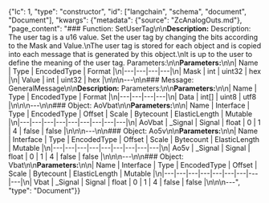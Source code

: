 {"lc": 1, "type": "constructor", "id": ["langchain", "schema", "document", "Document"], "kwargs": {"metadata": {"source": "ZcAnalogOuts.md"}, "page_content": "### Function: SetUserTag\n\n**Description:** Description: The user tag is a u16 value. Set the user tag by changing the bits according to the Mask and Value.\nThe user tag is stored for each object and is copied into each message that is generated by this object.\nIt is up to the user to define the meaning of the user tag. Parameters:\n\n**Parameters:**\n\n| Name | Type | EncodedType | Format |\n|---|---|---|---|\n| Mask | int | uint32 | hex |\n| Value | int | uint32 | hex |\n\n\n---\n\n### Message: GeneralMessage\n\n**Description:** Parameters:\n\n**Parameters:**\n\n| Name | Type | EncodedType | Format |\n|---|---|---|---|\n| Data | int[] | uint8 | utf8 |\n\n\n---\n\n### Object: AoVbat\n\n**Parameters:**\n\n| Name | Interface | Type | EncodedType | Offset | Scale | Bytecount | ElasticLength | Mutable |\n|---|---|---|---|---|---|---|---|---|\n| AoVbat | _Signal | Signal | float | 0 | 1 | 4 | false | false |\n\n\n---\n\n### Object: Ao5v\n\n**Parameters:**\n\n| Name | Interface | Type | EncodedType | Offset | Scale | Bytecount | ElasticLength | Mutable |\n|---|---|---|---|---|---|---|---|---|\n| Ao5v | _Signal | Signal | float | 0 | 1 | 4 | false | false |\n\n\n---\n\n### Object: Vbat\n\n**Parameters:**\n\n| Name | Interface | Type | EncodedType | Offset | Scale | Bytecount | ElasticLength | Mutable |\n|---|---|---|---|---|---|---|---|---|\n| Vbat | _Signal | Signal | float | 0 | 1 | 4 | false | false |\n\n\n---", "type": "Document"}}